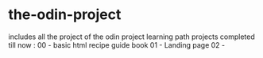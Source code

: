 # the-odin-project  
includes all the project of the odin project learning path
projects completed till now :
00 - basic html recipe guide book
01 - Landing page 
02 - 
